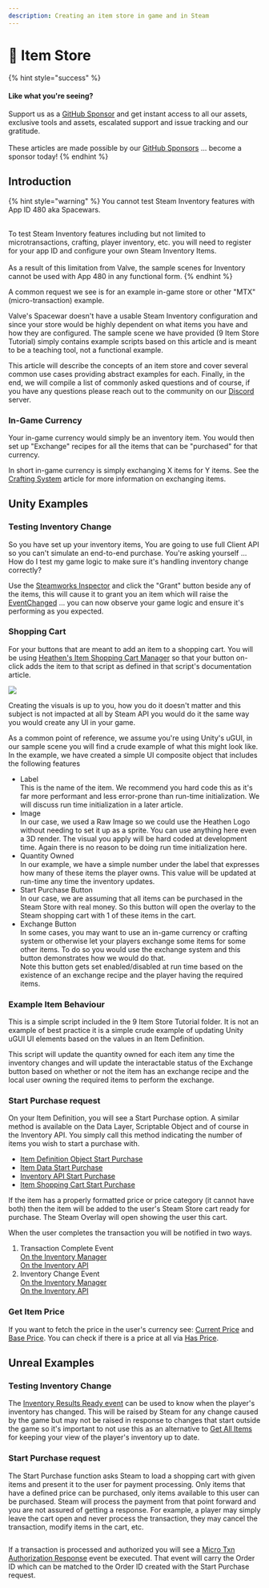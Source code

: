 ```yaml
---
description: Creating an item store in game and in Steam
---
```


# 🛒 Item Store

{% hint style="success" %}
#### Like what you're seeing?

Support us as a [GitHub Sponsor](../../../../become-a-sponsor/) and get instant access to all our assets, exclusive tools and assets, escalated support and issue tracking and our gratitude.\
\
These articles are made possible by our [GitHub Sponsors](../../../../become-a-sponsor/) ... become a sponsor today!
{% endhint %}

## &#x20;Introduction

{% hint style="warning" %}
You cannot test Steam Inventory features with App ID 480 aka Spacewars.

\
To test Steam Inventory features including but not limited to microtransactions, crafting, player inventory, etc. you will need to register for your app ID and configure your own Steam Inventory Items.\
\
As a result of this limitation from Valve, the sample scenes for Inventory cannot be used with App 480 in any functional form.
{% endhint %}

A common request we see is for an example in-game store or other "MTX" (micro-transaction) example.

Valve's Spacewar doesn't have a usable Steam Inventory configuration and since your store would be highly dependent on what items you have and how they are configured. The sample scene we have provided (9 Item Store Tutorial) simply contains example scripts based on this article and is meant to be a teaching tool, not a functional example.

This article will describe the concepts of an item store and cover several common use cases providing abstract examples for each. Finally, in the end, we will compile a list of commonly asked questions and of course, if you have any questions please reach out to the community on our [Discord](https://discord.gg/6X3xrRc) server.

### In-Game Currency

Your in-game currency would simply be an inventory item. You would then set up "Exchange" recipes for all the items that can be "purchased" for that currency.

In short in-game currency is simply exchanging X items for Y items. See the [Crafting System](../../crafting-system.md) article for more information on exchanging items.

## Unity Examples

### Testing Inventory Change

So you have set up your inventory items, You are going to use full Client API so you can't simulate an end-to-end purchase. You're asking yourself ... How do I test my game logic to make sure it's handling inventory change correctly?

Use the [Steamworks Inspector](../../../../company/steam/steamworks/#inventory) and click the "Grant" button beside any of the items, this will cause it to grant you an item which will raise the [EventChanged](../../../../heathens-steamworks-complete/unity/scriptable-objects/steam-settings/game-client/inventory-settings.md) ... you can now observe your game logic and ensure it's performing as you expected.

### Shopping Cart

For your buttons that are meant to add an item to a shopping cart. You will be using [Heathen's Item Shopping Cart Manager](../../../../heathens-steamworks-complete/unity/components/item-shopping-cart-manager.md) so that your button on-click adds the item to that script as defined in that script's documentation article.

![](<../../../../.gitbook/assets/image (180) (1) (1).png>)

Creating the visuals is up to you, how you do it doesn't matter and this subject is not impacted at all by Steam API you would do it the same way you would create any UI in your game.

As a common point of reference, we assume you're using Unity's uGUI, in our sample scene you will find a crude example of what this might look like. In the example, we have created a simple UI composite object that includes the following features

* Label\
  This is the name of the item. We recommend you hard code this as it's far more performant and less error-prone than run-time initialization. We will discuss run time initialization in a later article.
* Image\
  In our case, we used a Raw Image so we could use the Heathen Logo without needing to set it up as a sprite. You can use anything here even a 3D render. The visual you apply will be hard coded at development time. Again there is no reason to be doing run time initialization here.
* Quantity Owned\
  In our example, we have a simple number under the label that expresses how many of these items the player owns. This value will be updated at run-time any time the inventory updates.
* Start Purchase Button\
  In our case, we are assuming that all items can be purchased in the Steam Store with real money. So this button will open the overlay to the Steam shopping cart with 1 of these items in the cart.
* Exchange Button\
  In some cases, you may want to use an in-game currency or crafting system or otherwise let your players exchange some items for some other items. To do so you would use the exchange system and this button demonstrates how we would do that.\
  Note this button gets set enabled/disabled at run time based on the existence of an exchange recipe and the player having the required items.

### Example Item Behaviour

This is a simple script included in the 9 Item Store Tutorial folder. It is not an example of best practice it is a simple crude example of updating Unity uGUI UI elements based on the values in an Item Definition.&#x20;

This script will update the quantity owned for each item any time the inventory changes and will update the interactable status of the Exchange button based on whether or not the item has an exchange recipe and the local user owning the required items to perform the exchange.

### Start Purchase request

On your Item Definition, you will see a Start Purchase option. A similar method is available on the Data Layer, Scriptable Object and of course in the Inventory API. You simply call this method indicating the number of items you wish to start a purchase with.

* [Item Definition Object Start Purchase](../../../../heathens-steamworks-complete/unity/scriptable-objects/item-definition.md#start-purchase)
* [Item Data Start Purchase](../../../../heathens-steamworks-complete/unity/data-layer/item-data.md#start-purchase)
* [Inventory API Start Purchase](../../../../heathens-steamworks-complete/unity/api/inventory.client.md#startpurchase)
* [Item Shopping Cart Start Purchase](../../../../heathens-steamworks-complete/unity/components/item-shopping-cart-manager.md#startpurchase)

If the item has a properly formatted price or price category (it cannot have both) then the item will be added to the user's Steam Store cart ready for purchase. The Steam Overlay will open showing the user this cart.

When the user completes the transaction you will be notified in two ways.

1. Transaction Complete Event\
   [On the Inventory Manager](../../../../heathens-steamworks-complete/unity/components/inventory-manager.md#evttransactionresponce)\
   [On the Inventory API](../../../../heathens-steamworks-complete/unity/api/inventory.client.md#event-steam-micro-transaction-authorization-responce)
2. Inventory Change Event\
   [On the Inventory Manager](../../../../heathens-steamworks-complete/unity/components/inventory-manager.md#evtchanged)\
   [On the Inventory API](../../../../heathens-steamworks-complete/unity/api/inventory.client.md#event-steam-inventory-result-ready)

### Get Item Price

If you want to fetch the price in the user's currency see: [Current Price](../../../../heathens-steamworks-complete/unity/scriptable-objects/item-definition.md#currentprice) and [Base Price](../../../../heathens-steamworks-complete/unity/scriptable-objects/item-definition.md#baseprice). You can check if there is a price at all via [Has Price](../../../../heathens-steamworks-complete/unity/scriptable-objects/item-definition.md#hasprice).

## Unreal Examples

### Testing Inventory Change

The [Inventory Results Ready event](../../../../heathens-steamworks-complete/unreal/blueprint-nodes/events/inventory-results-ready.md) can be used to know when the player's inventory has changed. This will be raised by Steam for any change caused by the game but may not be raised in response to changes that start outside the game so it's important to not use this as an alternative to [Get All Items](../../../../heathens-steamworks-complete/unreal/blueprint-nodes/functions/get-all-items.md) for keeping your view of the player's inventory up to date.

### Start Purchase request

The Start Purchase function asks Steam to load a shopping cart with given items and present it to the user for payment processing. Only items that have a defined price can be purchased, only items available to this user can be purchased. Steam will process the payment from that point forward and you are not assured of getting a response. For example, a player may simply leave the cart open and never process the transaction, they may cancel the transaction, modify items in the cart, etc.

<figure><img src="../../../../.gitbook/assets/image (5).png" alt=""><figcaption></figcaption></figure>

If a transaction is processed and authorized you will see a [Micro Txn Authorization Response](../../../../heathens-steamworks-complete/unreal/blueprint-nodes/events/micro-txn-authorization-response.md) event be executed. That event will carry the Order ID which can be matched to the Order ID created with the Start Purchase request.

<figure><img src="../../../../.gitbook/assets/image (373).png" alt=""><figcaption></figcaption></figure>
